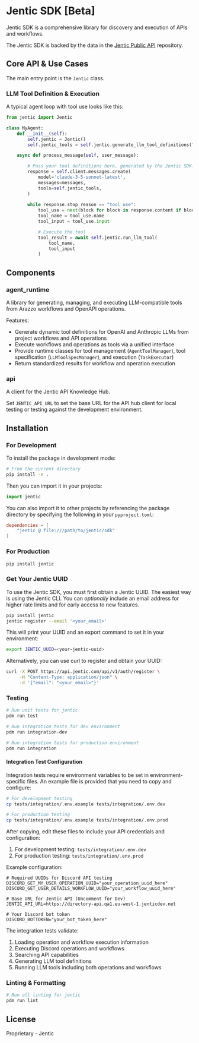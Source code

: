 # Jentic SDK [Beta]

Jentic SDK is a comprehensive library for discovery and execution of APIs and workflows.

The Jentic SDK is backed by the data in the [Jentic Public API](https://github.com/jentic/jentic-public-api) repository.

## Core API & Use Cases

The main entry point is the `Jentic` class.

### LLM Tool Definition & Execution

A typical agent loop with tool use looks like this:

```python
from jentic import Jentic

class MyAgent:
    def __init__(self):
        self.jentic = Jentic()
        self.jentic_tools = self.jentic.generate_llm_tool_definitions("anthropic")

    async def process_message(self, user_message):

        # Pass your tool definitions here, generated by the Jentic SDK.
        response = self.client.messages.create(
            model='claude-3-5-sonnet-latest',  
            messages=messages,
            tools=self.jentic_tools, 
        )
        
        while response.stop_reason == "tool_use":
            tool_use = next(block for block in response.content if block.type == "tool_use")
            tool_name = tool_use.name
            tool_input = tool_use.input

            # Execute the tool
            tool_result = await self.jentic.run_llm_tool(
                tool_name,
                tool_input 
            )
```

## Components

### agent_runtime

A library for generating, managing, and executing LLM-compatible tools from Arazzo workflows and OpenAPI operations.

Features:
- Generate dynamic tool definitions for OpenAI and Anthropic LLMs from project workflows and API operations
- Execute workflows and operations as tools via a unified interface
- Provide runtime classes for tool management (`AgentToolManager`), tool specification (`LLMToolSpecManager`), and execution (`TaskExecutor`)
- Return standardized results for workflow and operation execution

### api

A client for the Jentic API Knowledge Hub.

Set `JENTIC_API_URL` to set the base URL for the API hub client for local testing or testing against the development environment. 

## Installation

### For Development

To install the package in development mode:

```bash
# From the current directory
pip install -e .
```

Then you can import it in your projects:

```python
import jentic
```

You can also import it to other projects by referencing the package directory by specifying the following in your `pyproject.toml`:

```toml
dependencies = [
    "jentic @ file:///path/to/jentic/sdk"
]
```

### For Production

```bash
pip install jentic
```

### Get Your Jentic UUID

To use the Jentic SDK, you must first obtain a Jentic UUID. The easiest way is using the Jentic CLI. You can _optionally_ include an email address for higher rate limits and for early access to new features.

```sh
pip install jentic
jentic register --email '<your_email>'
```

This will print your UUID and an export command to set it in your environment:

```sh
export JENTIC_UUID=<your-jentic-uuid>
```

Alternatively, you can use curl to register and obtain your UUID:

```sh
curl -X POST https://api.jentic.com/api/v1/auth/register \
     -H "Content-Type: application/json" \
     -d '{"email": "<your_email>"}'
```

### Testing

```bash
# Run unit tests for jentic
pdm run test

# Run integration tests for dev environment
pdm run integration-dev

# Run integration tests for production environment
pdm run integration
```

#### Integration Test Configuration

Integration tests require environment variables to be set in environment-specific files. An example file is provided that you need to copy and configure:

```bash
# For development testing
cp tests/integration/.env.example tests/integration/.env.dev

# For production testing
cp tests/integration/.env.example tests/integration/.env.prod
```

After copying, edit these files to include your API credentials and configuration:

1. For development testing: `tests/integration/.env.dev`
2. For production testing: `tests/integration/.env.prod`

Example configuration:

```
# Required UUIDs for Discord API testing
DISCORD_GET_MY_USER_OPERATION_UUID="your_operation_uuid_here"
DISCORD_GET_USER_DETAILS_WORKFLOW_UUID="your_workflow_uuid_here"

# Base URL for Jentic API (Uncomment for Dev)
JENTIC_API_URL=https://directory-api.qa1.eu-west-1.jenticdev.net

# Your Discord bot token
DISCORD_BOTTOKEN="your_bot_token_here"
```

The integration tests validate:
1. Loading operation and workflow execution information
2. Executing Discord operations and workflows
3. Searching API capabilities
4. Generating LLM tool definitions
5. Running LLM tools including both operations and workflows

### Linting & Formatting

```bash
# Run all linting for jentic
pdm run lint
```

## License

Proprietary - Jentic